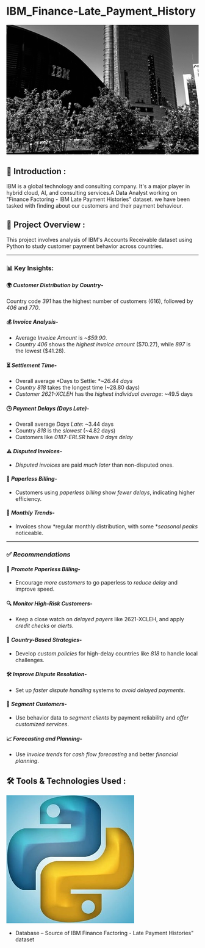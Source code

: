 # IBM_Finance-Late_Payment_History

  <img src="ibm.jpg" width=1000>

## 📌 Introduction :

IBM is a global technology and consulting company. It's a major player in hybrid cloud, AI, and consulting services.A Data Analyst working on "Finance Factoring - IBM Late Payment Histories" dataset. we have been tasked with finding about our customers and their payment behaviour.

## 🎯 Project Overview :
This project involves analysis of IBM's Accounts Receivable dataset using Python to study customer payment behavior across countries.

---

### 📊 Key Insights:

#### 🌍 *Customer Distribution by Country*-
Country code *391* has the highest number of customers (616), followed by *406* and *770*.

#### 💰 *Invoice Analysis*-
* Average *Invoice Amount* is *\~\$59.90*.
* *Country 406* shows the *highest invoice amount* (\$70.27), while *897* is the lowest (\$41.28).

#### ⏳ *Settlement Time*-
* Overall average *Days to Settle: **\~26.44 days*
* *Country 818* takes the longest time (\~28.80 days)
* *Customer 2621-XCLEH* has the *highest individual average*: \~49.5 days

#### 🕒 *Payment Delays (Days Late)*-
* Overall average *Days Late*: \~3.44 days
* Country *818* is the *slowest* (\~4.82 days)
* Customers like *0187-ERLSR* have *0 days delay*

#### ⚠ *Disputed Invoices*-
* *Disputed invoices* are paid *much later* than non-disputed ones.

#### 🧾 *Paperless Billing*-
* Customers using *paperless billing* show *fewer delays*, indicating higher efficiency.

#### 📅 *Monthly Trends*-
* Invoices show *regular monthly distribution, with some **seasonal peaks* noticeable.

---

### ✅ *Recommendations*

#### 📨 *Promote Paperless Billing*-
* Encourage *more customers* to go paperless to *reduce delay* and improve speed.

#### 🔍 *Monitor High-Risk Customers*-
* Keep a close watch on *delayed payers* like 2621-XCLEH, and apply *credit checks* or *alerts*.

####  🏴 *Country-Based Strategies*-
* Develop *custom policies* for high-delay countries like *818* to handle local challenges.

#### 🛠 *Improve Dispute Resolution*-
* Set up *faster dispute handling* systems to *avoid delayed payments*.

#### 🧩 *Segment Customers*-
* Use behavior data to *segment clients* by payment reliability and *offer customized services*.

#### 📈 *Forecasting and Planning*-
* Use *invoice trends* for *cash flow forecasting* and better *financial planning*.


## **🛠️ Tools & Technologies Used** :
   ![image](python_logo.jpg)

- Database – Source of IBM Finance Factoring - Late Payment Histories" dataset

